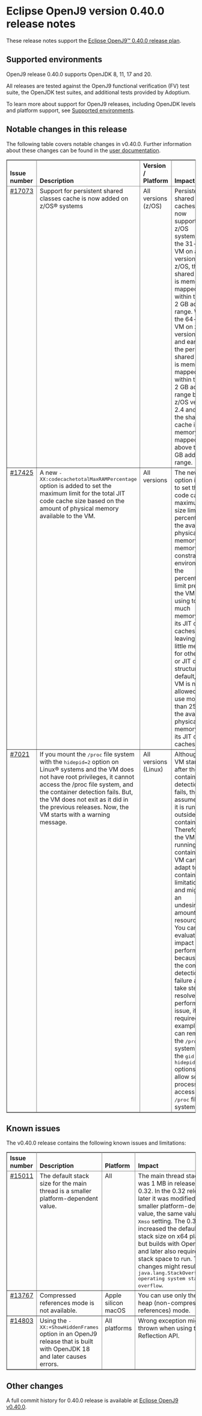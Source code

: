 <!--
* Copyright (c) 2023 IBM Corp. and others
*
* This program and the accompanying materials are made
* available under the terms of the Eclipse Public License 2.0
* which accompanies this distribution and is available at
* https://www.eclipse.org/legal/epl-2.0/ or the Apache
* License, Version 2.0 which accompanies this distribution and
* is available at https://www.apache.org/licenses/LICENSE-2.0.
*
* This Source Code may also be made available under the
* following Secondary Licenses when the conditions for such
* availability set forth in the Eclipse Public License, v. 2.0
* are satisfied: GNU General Public License, version 2 with
* the GNU Classpath Exception [1] and GNU General Public
* License, version 2 with the OpenJDK Assembly Exception [2].
*
* [1] https://www.gnu.org/software/classpath/license.html
* [2] https://openjdk.org/legal/assembly-exception.html
*
* SPDX-License-Identifier: EPL-2.0 OR Apache-2.0 OR GPL-2.0-only WITH Classpath-exception-2.0 OR GPL-2.0-only WITH OpenJDK-assembly-exception-1.0
-->

# Eclipse OpenJ9 version 0.40.0 release notes

These release notes support the [Eclipse OpenJ9&trade; 0.40.0 release plan](https://projects.eclipse.org/projects/technology.openj9/releases/0.40.0/plan).

## Supported environments

OpenJ9 release 0.40.0 supports OpenJDK 8, 11, 17 and 20.

All releases are tested against the OpenJ9 functional verification (FV) test suite, the OpenJDK test suites, and additional tests provided by Adoptium.

To learn more about support for OpenJ9 releases, including OpenJDK levels and platform support, see [Supported environments](https://eclipse.org/openj9/docs/openj9_support/index.html).

## Notable changes in this release

The following table covers notable changes in v0.40.0. Further information about these changes can be found in the [user documentation](https://www.eclipse.org/openj9/docs/version0.40/).

<table cellpadding="4" cellspacing="0" summary="" width="100%" rules="all" frame="border" border="1"><thead align="left">
<tr>
<th valign="bottom">Issue number</th>
<th valign="bottom">Description</th>
<th valign="bottom">Version / Platform</th>
<th valign="bottom">Impact</th>
</tr>
</thead>
<tbody>

<tr>
<td valign="top"><a href="https://github.com/eclipse-openj9/openj9/issues/17073">#17073</a></td>
<td valign="top">Support for persistent shared classes cache is now added on z/OS&reg; systems</td>
<td valign="top">All versions (z/OS)</td>
<td valign="top">Persistent shared caches are now supported on z/OS systems. With the 31-bit VM on all versions of z/OS, the shared cache is memory mapped within the 0-2 GB address range. With the 64-bit VM on z/OS version 2.3 and earlier, the persistent shared cache is memory mapped within the 0-2 GB address range but on z/OS version 2.4 and later the shared cache is memory mapped above the 2 GB address range. </td>
</tr>

<tr>
<td valign="top"><a href="https://github.com/eclipse-openj9/openj9/issues/17425">#17425</a></td>
<td valign="top">A new <tt>-XX:codecachetotalMaxRAMPercentage</tt> option is added to set the maximum limit for the total JIT code cache size based on the amount of physical memory available to the VM.</td>
<td valign="top">All versions</td>
<td valign="top">The new option is used to set the JIT code cache maximum size limit as a percentage of the available physical memory. In memory constrained environments, the percentage limit prevents the VM from using too much memory for its JIT code caches, leaving too little memory for other VM or JIT data structures. By default, the VM is not allowed to use more than 25% of the available physical memory for its JIT code caches.</td>
</tr>

<tr>
<td valign="top"><a href="https://github.com/eclipse/omr/issues/7021">#7021</a></td>
<td valign="top">If you mount the <tt>/proc</tt> file system with the <tt>hidepid=2</tt> option on Linux&reg; systems and the VM does not have root privileges, it cannot access the /proc file system, and the container detection fails. But, the VM does not exit as it did in the previous releases. Now, the VM starts with a warning message.</td>
<td valign="top">All versions (Linux)</td>
<td valign="top">Although the VM starts after the container detection fails, the VM assumes that it is running outside a container. Therefore, if the VM is running in a container, the VM cannot adapt to the container's limitations and might use an undesirable amount of resources. You can evaluate the impact on performance because of the container detection failure and take steps to resolve the performance issue, if so required. For example, you can remount the <tt>/proc</tt> file system with the <tt>gid</tt> and <tt>hidepid=2</tt> options to allow some processes to access the <tt>/proc</tt> file system.</td>
</tr>

</tbody>
</table>

## Known issues

The v0.40.0 release contains the following known issues and limitations:

<table cellpadding="4" cellspacing="0" summary="" width="100%" rules="all" frame="border" border="1">
<thead align="left">
<tr>
<th valign="bottom">Issue number</th>
<th valign="bottom">Description</th>
<th valign="bottom">Platform</th>
<th valign="bottom">Impact</th>
<th valign="bottom">Workaround</th>
</tr>
</thead>

<tbody>
<tr>
<td valign="top"><a href="https://github.com/eclipse-openj9/openj9/issues/15011">#15011</a></td>
<td valign="top">The default stack size for the main thread is a smaller platform-dependent value.</td>
<td valign="top">All</td>
<td valign="top">The main thread stack size was 1 MB in releases prior to 0.32. In the 0.32 release and later it was modified to a smaller
platform-dependent value, the same value as the <tt>-Xmso</tt> setting. The 0.33 release increased the default <tt>-Xmso</tt> stack size
on x64 platforms, but builds with OpenJDK 17 and later also require more stack space to run. These changes might result in a
<tt>java.lang.StackOverflowError: operating system stack overflow</tt>.</td>
<td valign="top">Use <tt>-Xmso</tt> to set the default stack size. See the default value by using <tt>-verbose:sizes</tt>.</td>
</tr>

<tr>
<td valign="top"><a href="https://github.com/eclipse-openj9/openj9/issues/13767">#13767</a></td>
<td valign="top">Compressed references mode is not available.</td>
<td valign="top">Apple silicon macOS</td>
<td valign="top">You can use only the large heap (non-compressed references) mode.</td>
<td valign="top">None</td>
</tr>

<tr>
<td valign="top"><a href="https://github.com/eclipse-openj9/openj9/issues/14803">#14803</a></td>
<td valign="top">Using the <tt>-XX:+ShowHiddenFrames</tt> option in an OpenJ9 release that is built with OpenJDK 18 and later causes errors.</td>
<td valign="top">All platforms</td>
<td valign="top">Wrong exception might be thrown when using the Reflection API.</td>
<td valign="top">Avoid using the <tt>-XX:+ShowHiddenFrames</tt> option with OpenJDK 18 and later.</td>
</tr>

</tbody>
</table>

## Other changes

A full commit history for 0.40.0 release is available at [Eclipse OpenJ9 v0.40.0](https://github.com/eclipse-openj9/openj9/releases/tag/openj9-0.40.0).

